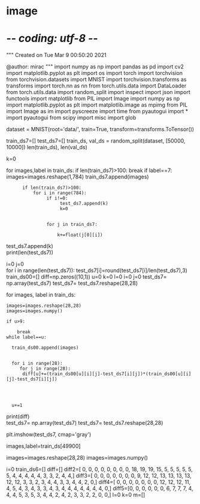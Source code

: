 # image

# -*- coding: utf-8 -*-
"""
Created on Tue Mar  9 00:50:20 2021

@author: mirac
"""
import numpy as np
import pandas as pd
import cv2
import matplotlib.pyplot as plt
import os
import torch
import torchvision
from torchvision.datasets import MNIST
import torchvision.transforms as transforms
import torch.nn as nn
from torch.utils.data import DataLoader
from torch.utils.data import random_split
import inspect
import json
import functools
import matplotlib 
from PIL import Image
import numpy as np
import matplotlib.pyplot as plt
import matplotlib.image as mpimg
from PIL import Image as im 
import pyscreeze
import time
from pyautogui import *
import pyautogui
from scipy import misc
import glob



    

dataset = MNIST(root='data/', 
                train=True,
                transform=transforms.ToTensor())


train_ds7=[]
test_ds7=[]
train_ds, val_ds = random_split(dataset, [50000, 10000])
len(train_ds), len(val_ds)


k=0

for  images,label in train_ds:
    if len(train_ds7)>100:
        break
    if label==7:
          images=images.reshape(1,784)
          train_ds7.append(images)
         
          if len(train_ds7)>100:
              for i in range(784):
                   if i!=0:
                        test_ds7.append(k)
                        k=0
                      
                      
                   for j in train_ds7:
                   
                       k+=float(j[0][i])
                     
                  
test_ds7.append(k)              
print(len(test_ds7)) 

i=0
j=0      
for i in range(len(test_ds7)):
    test_ds7[i]=round(test_ds7[i]/len(test_ds7),3)
train_ds00=[]
diff=np.zeros((10,1))
u=0
k=0
l=0
i=0
j=0
test_ds7= np.array(test_ds7)
test_ds7= test_ds7.reshape(28,28)

for images, label in train_ds:
    
    images=images.reshape(28,28)
    images=images.numpy()
    
    if u>9:
        
        break
    while label==u:
 
      train_ds00.append(images)
      
       
      for i in range(28):
         for j in range(28):
          diff[u]+=(train_ds00[u][i][j]-test_ds7[i][j])*(train_ds00[u][i][j]-test_ds7[i][j])
              
              
              
          
      u+=1   
         
                  
print(diff)                  
test_ds7= np.array(test_ds7)
test_ds7= test_ds7.reshape(28,28)

plt.imshow(test_ds7, cmap='gray')   

images,label=train_ds[49900]

images=images.reshape(28,28)
images=images.numpy()


i=0
train_ds6=[]
diff=[]
diff2=[ 0,  0,  0,  0,  0,  0,  0,  0, 18, 19, 19, 15,  5,  5,  5,  5,  5,  5,
  4,  4,  4,  4,  4,  3,  3,  2,  4,  4,]
diff3=[ 0,  0,  0,  0,  0,  0,  0,  9, 12, 12, 13, 13, 13, 13, 12, 12,  3,  3,
  2,  3,  4,  4,  3,  3,  4,  4,  2,  0,]
diff4=[ 0,  0,  0,  0,  0,  0,  0, 12, 12, 12, 11,  4,  5,  4,  3,  4,  3,  3,
  4,  3,  4,  4,  4,  4,  4,  4,  4,  0,]
diff5=[0, 0, 0, 0, 0, 0, 6, 7, 7, 7, 4, 4, 4, 5, 3, 5, 3, 4, 4, 2, 4, 2, 3, 3,
 2, 2, 0, 0,]
l=0
k=0
m=[]

